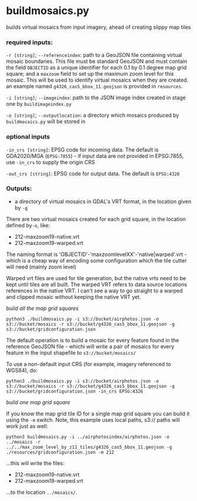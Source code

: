 # buildmosaics.py

builds virtual mosaics from input imagery, ahead of creating slippy map tiles

### required inputs:
`-r [string]`; `--referenceindex`: path to a GeoJSON file containing virtual mosaic boundaries. This file must be standard GeoJSON and must contain the field `OBJECTID` as a unique identifier for each 0.1 by 0.1 degree map grid square; and a `maxzoom` field to set up the maximum zoom level for this mosaic. This will be used to identify virtual mosaics when they are created. an example named `g4326_cas5_bbox_11.geojson` is provided in `resources`.

`-i [string]`; `--imageindex`: path to the JSON image index created in stage one by `buildimageindex.py`

`-o [string]`; `--outputlocation`: a directory which mosaics produced by `buildmosaics.py` will be stored in


### optional inputs

`-in_crs [string]`: EPSG code for incoming data. The default is GDA2020/MGA (`EPSG:7855`) - if input data are *not* provided in EPSG:7855, use `-in_crs` to supply the origin CRS

`-out_crs [string]`: EPSG code for output data. The default is `EPSG:4326`

### Outputs:
- a directory of virtual mosaics in GDAL's VRT format, in the location given by `-g`

There are two virtual mosaics created for each grid square, in the location defined by`-o`, like:
- 212-maxzoom19-native.vrt
- 212-maxzoom19-warped.vrt

The naming format is 'OBJECTID'-'maxzoomlevelXX'-'native|warped'.vrt - which is a cheap way of encoding some configuration which the tile cutter will need (mainly zoom level)

Warped vrt files are used for tile generation, but the native vrts need to be kept until tiles are all built. The warped VRT refers to data source locations references in the native VRT. I can't see a way to go straight to a warped and clipped mosaic without keeping the native VRT yet.

*build all the map grid squares*

`python3 ./buildmosaics.py -i s3://bucket/airphotos.json -o s3://bucket/mosaics -r s3://bucket/g4326_cas5_bbox_11.geojson -g s3://bucket/gridconfiguration.json`

The default operation is to build a mosaic for every feature found in the reference GeoJSON file - whichi will write a pair of mosaics for every feature in the input shapefile to `s3://bucket/mosaics/`

To use a non-default input CRS (for example, imagery referenced to WGS84), do:

`python3 ./buildmosaics.py -i s3://bucket/airphotos.json -o s3://bucket/mosaics -r s3://bucket/g4326_cas5_bbox_11.geojson -g s3://bucket/gridconfiguration.json -in_crs EPSG:4326`

*build one map grid square*

If you know the map grid tile ID for a single map grid square you can build it using the `-m` switch. Note, this example uses local paths, s3:// paths will work just as well:

`python3 buildmosaics.py -i ../airphotosindex/airphotos.json -o ../mosaics -r ../../max_zoom_level_by_z11_tiles/g4326_cas5_bbox_11.geojson -g ./resources/gridconfiguration.json -m 212`

...this will write the files:

- 212-maxzoom19-native.vrt
- 212-maxzoom19-warped.vrt

...to the location `../mosaics/`.
